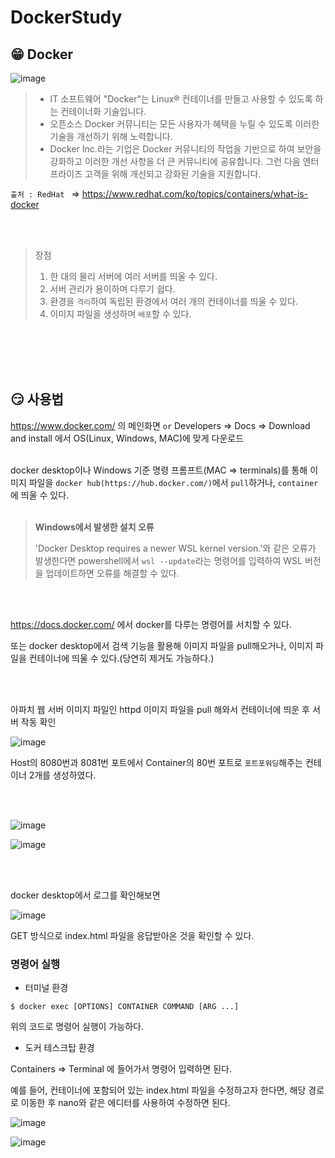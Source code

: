 # DockerStudy


## 😁 Docker

![image](https://github.com/heohgoo/DockerStudy/assets/95553132/9f0e2528-73ce-4d0f-b8c7-3d50f4ff3de0)


> * IT 소프트웨어 "Docker"는 Linux® 컨테이너를 만들고 사용할 수 있도록 하는 컨테이너화 기술입니다.
> * 오픈소스 Docker 커뮤니티는 모든 사용자가 혜택을 누릴 수 있도록 이러한 기술을 개선하기 위해 노력합니다.
> * Docker Inc.라는 기업은 Docker 커뮤니티의 작업을 기반으로 하여 보안을 강화하고 이러한 개선 사항을 더 큰 커뮤니티에 공유합니다. 그런 다음 엔터프라이즈 고객을 위해 개선되고 강화된 기술을 지원합니다.

```출처 : RedHat ``` => https://www.redhat.com/ko/topics/containers/what-is-docker

<br/>
<br/>



> 장점
> 
> 1. 한 대의 물리 서버에 여러 서버를 띄울 수 있다.
> 2. 서버 관리가 용이하며 다루기 쉽다.
> 3. 환경을 `격리`하여 독립된 환경에서 여러 개의 컨테이너를 띄울 수 있다.
> 4. 이미지 파일을 생성하며 `배포`할 수 있다.

<br/>
<br/>
<br/>
<br/>

## 😏 사용법

https://www.docker.com/ 의 메인화면 `or` Developers => Docs => Download and install 에서 OS(Linux, Windows, MAC)에 맞게 다운로드
<br/>
<br/>

docker desktop이나 Windows 기준 명령 프롬프트(MAC => terminals)를 통해 이미지 파일을 `docker hub(https://hub.docker.com/)`에서 `pull`하거나, `container`에 띄울 수 있다.
<br/>
<br/>

> **Windows에서 발생한 설치 오류**
>  
> 'Docker Desktop requires a newer WSL kernel version.'와 같은 오류가 발생한다면 powershell에서 `wsl --update`라는 명령어를 입력하여 WSL 버전을 업데이트하면 오류를 해결할 수 있다.

<br/>
<br/>

https://docs.docker.com/ 에서 docker를 다루는 명령어를 서치할 수 있다.

또는 docker desktop에서 검색 기능을 활용해 이미지 파일을 pull해오거나, 이미지 파일을 컨테이너에 띄울 수 있다.(당연히 제거도 가능하다.)

<br/>
<br/>

아파치 웹 서버 이미지 파일인 httpd 이미지 파일을 pull 해와서 컨테이너에 띄운 후 서버 작동 확인

![image](https://github.com/heohgoo/DockerStudy/assets/95553132/c364447c-3690-49c4-94c3-fe244d091285)

Host의 8080번과 8081번 포트에서 Container의 80번 포트로 `포트포워딩`해주는 컨테이너 2개를 생성하였다.

<br/>
<br/>

![image](https://github.com/heohgoo/DockerStudy/assets/95553132/c224123c-256c-45cd-8a92-d869a1327376)

![image](https://github.com/heohgoo/DockerStudy/assets/95553132/edcfa49e-5fb1-455d-8d79-b0740d21c006)

<br/>
<br/>

docker desktop에서 로그를 확인해보면

![image](https://github.com/heohgoo/DockerStudy/assets/95553132/228a6c51-8f17-4342-9fc3-f470d692677d)

GET 방식으로 index.html 파일을 응답받아온 것을 확인할 수 있다.


### 명령어 실행

* 터미널 환경
```
$ docker exec [OPTIONS] CONTAINER COMMAND [ARG ...] 
```

위의 코드로 명령어 실행이 가능하다.


* 도커 테스크탑 환경

Containers => Terminal 에 들어가서 명령어 입력하면 된다.


예를 들어, 컨테이너에 포함되어 있는 index.html 파일을 수정하고자 한다면, 해당 경로로 이동한 후 nano와 같은 에디터를 사용하여 수정하면 된다.



![image](https://github.com/heohgoo/DockerStudy/assets/95553132/f1fc6053-b06b-4c33-8d33-6510f33d5686)



![image](https://github.com/heohgoo/DockerStudy/assets/95553132/97105286-925e-4a43-b90d-ba680a4e97b4)

















